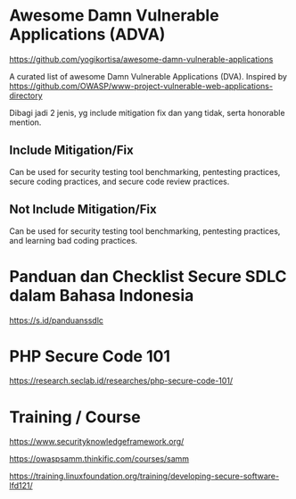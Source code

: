 # Awesome Damn Vulnerable Applications (ADVA)

https://github.com/yogikortisa/awesome-damn-vulnerable-applications

A curated list of awesome Damn Vulnerable Applications (DVA). Inspired by https://github.com/OWASP/www-project-vulnerable-web-applications-directory

Dibagi jadi 2 jenis, yg include mitigation fix dan yang tidak, serta honorable mention.

## Include Mitigation/Fix
Can be used for security testing tool benchmarking, pentesting practices, secure coding practices, and secure code review practices.

## Not Include Mitigation/Fix
Can be used for security testing tool benchmarking, pentesting practices, and learning bad coding practices.

# Panduan dan Checklist Secure SDLC dalam Bahasa Indonesia

https://s.id/panduanssdlc

# PHP Secure Code 101
https://research.seclab.id/researches/php-secure-code-101/

# Training / Course

https://www.securityknowledgeframework.org/

https://owaspsamm.thinkific.com/courses/samm

https://training.linuxfoundation.org/training/developing-secure-software-lfd121/